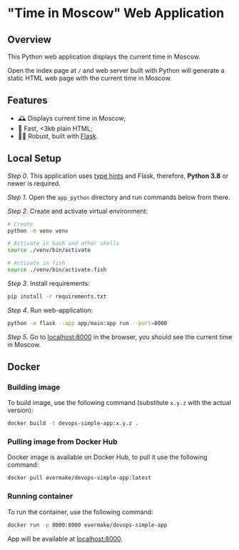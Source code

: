 # "Time in Moscow" Web Application

## Overview

This Python web application displays the current time in Moscow.

Open the index page at `/` and web server built with Python will generate a static HTML web page with the current time in Moscow.

## Features

- 🕰️ Displays current time in Moscow;
- 💨 Fast, <3kb plain HTML;
- 💪🏻 Robust, built with [Flask](https://flask.palletsprojects.com/en/3.0.x/).

## Local Setup

_Step 0_. This application uses [type hints](https://docs.python.org/3/library/typing.html) and Flask, therefore, **Python 3.8** or newer is required.

_Step 1_. Open the `app_python` directory and run commands below from there.

_Step 2_. Create and activate virtual environment:

```sh
# Create
python -m venv venv

# Activate in bash and other shells
source ./venv/bin/activate

# Activate in fish
source ./venv/bin/activate.fish
```

_Step 3_. Install requirements:

```sh
pip install -r requirements.txt
```

_Step 4_. Run web-application:

```sh
python -m flask --app app/main:app run --port=8000
```

_Step 5_. Go to [localhost:8000](http://localhost:8000) in the browser, you should see the current time in Moscow.

## Docker

### Building image

To build image, use the following command (substitute `x.y.z` with the actual version):

```sh
docker build -t devops-simple-app:x.y.z .
```

### Pulling image from Docker Hub

Docker image is available on Docker Hub, to pull it use the following command:

```sh
docker pull evermake/devops-simple-app:latest
```

### Running container

To run the container, use the following command:

```sh
docker run -p 8000:8000 evermake/devops-simple-app
```

App will be available at [localhost:8000](http://localhost:8000).
